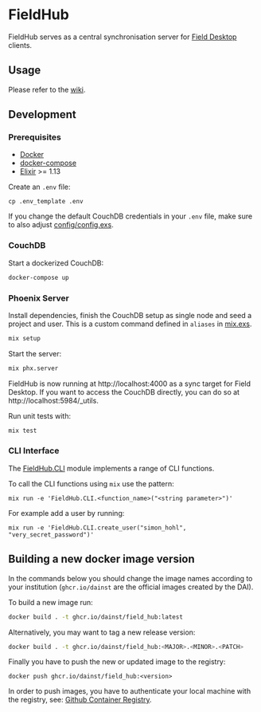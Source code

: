 # FieldHub

FieldHub serves as a central synchronisation server for [Field Desktop](../desktop) clients.

## Usage

Please refer to the [wiki](https://github.com/dainst/idai-field/wiki).

## Development

### Prerequisites

* [Docker](https://www.docker.com/)
* [docker-compose](https://docs.docker.com/compose/)
* [Elixir](https://elixir-lang.org/) >= 1.13

Create an `.env` file:

```
cp .env_template .env
```

If you change the default CouchDB credentials in your `.env` file, make sure to also adjust [config/config.exs](config/config.exs).

### CouchDB
Start a dockerized CouchDB:

```bash
docker-compose up
```

### Phoenix Server
Install dependencies, finish the CouchDB setup as single node and seed a project and user. This is a custom command defined in `aliases` in [mix.exs](mix.exs).

```bash
mix setup
```

Start the server:

```bash
mix phx.server
``` 

FieldHub is now running at http://localhost:4000 as a sync target for Field Desktop. If you want to access the CouchDB directly, you can do so at http://localhost:5984/_utils.

Run unit tests with:

```bash
mix test
``` 

### CLI Interface

The [FieldHub.CLI](lib/field_hub/cli.ex) module implements a range of CLI functions.

To call the CLI functions using `mix` use the pattern:

```
mix run -e 'FieldHub.CLI.<function_name>("<string parameter>")'
```

For example add a user by running:
```
mix run -e 'FieldHub.CLI.create_user("simon_hohl", "very_secret_password")'
```

## Building a new docker image version

In the commands below you should change the image names according to your institution (`ghcr.io/dainst` are the official images created by the DAI).

To build a new image run:

```bash
docker build . -t ghcr.io/dainst/field_hub:latest
```

Alternatively, you may want to tag a new release version:
```bash
docker build . -t ghcr.io/dainst/field_hub:<MAJOR>.<MINOR>.<PATCH>
```

Finally you have to push the new or updated image to the registry:
```
docker push ghcr.io/dainst/field_hub:<version>
```

In order to push images, you have to authenticate your local machine with the registry, see: [Github Container Registry](https://docs.github.com/en/packages/working-with-a-github-packages-registry/working-with-the-container-registry).

